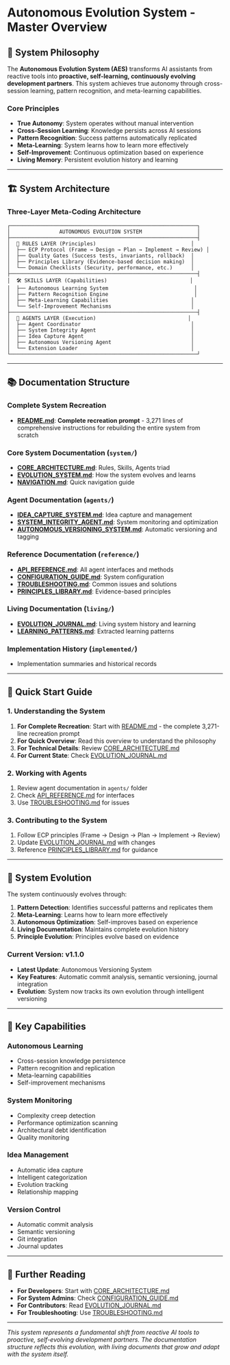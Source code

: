 # Autonomous Evolution System - Master Overview

## 🎯 **System Philosophy**

The **Autonomous Evolution System (AES)** transforms AI assistants from reactive tools into **proactive, self-learning, continuously evolving development partners**. This system achieves true autonomy through cross-session learning, pattern recognition, and meta-learning capabilities.

### **Core Principles**
- **True Autonomy**: System operates without manual intervention
- **Cross-Session Learning**: Knowledge persists across AI sessions
- **Pattern Recognition**: Success patterns automatically replicated
- **Meta-Learning**: System learns how to learn more effectively
- **Self-Improvement**: Continuous optimization based on experience
- **Living Memory**: Persistent evolution history and learning

---

## 🏗️ **System Architecture**

### **Three-Layer Meta-Coding Architecture**

```
┌─────────────────────────────────────────────────────────────┐
│                AUTONOMOUS EVOLUTION SYSTEM                  │
├─────────────────────────────────────────────────────────────┤
│  🧠 RULES LAYER (Principles)                               │
│  ├── ECP Protocol (Frame → Design → Plan → Implement → Review) │
│  ├── Quality Gates (Success tests, invariants, rollback)  │
│  ├── Principles Library (Evidence-based decision making)  │
│  └── Domain Checklists (Security, performance, etc.)      │
├─────────────────────────────────────────────────────────────┤
│  🛠️ SKILLS LAYER (Capabilities)                           │
│  ├── Autonomous Learning System                            │
│  ├── Pattern Recognition Engine                            │
│  ├── Meta-Learning Capabilities                           │
│  └── Self-Improvement Mechanisms                          │
├─────────────────────────────────────────────────────────────┤
│  🤖 AGENTS LAYER (Execution)                              │
│  ├── Agent Coordinator                                    │
│  ├── System Integrity Agent                               │
│  ├── Idea Capture Agent                                   │
│  ├── Autonomous Versioning Agent                          │
│  └── Extension Loader                                     │
└─────────────────────────────────────────────────────────────┘
```

---

## 📚 **Documentation Structure**

### **Complete System Recreation**
- **[README.md](../README.md)**: **Complete recreation prompt** - 3,271 lines of comprehensive instructions for rebuilding the entire system from scratch

### **Core System Documentation** (`system/`)
- **[CORE_ARCHITECTURE.md](./CORE_ARCHITECTURE.md)**: Rules, Skills, Agents triad
- **[EVOLUTION_SYSTEM.md](./EVOLUTION_SYSTEM.md)**: How the system evolves and learns
- **[NAVIGATION.md](../NAVIGATION.md)**: Quick navigation guide

### **Agent Documentation** (`agents/`)
- **[IDEA_CAPTURE_SYSTEM.md](../agents/IDEA_CAPTURE_SYSTEM.md)**: Idea capture and management
- **[SYSTEM_INTEGRITY_AGENT.md](../agents/SYSTEM_INTEGRITY_AGENT.md)**: System monitoring and optimization
- **[AUTONOMOUS_VERSIONING_SYSTEM.md](../agents/AUTONOMOUS_VERSIONING_SYSTEM.md)**: Automatic versioning and tagging

### **Reference Documentation** (`reference/`)
- **[API_REFERENCE.md](../reference/API_REFERENCE.md)**: All agent interfaces and methods
- **[CONFIGURATION_GUIDE.md](../reference/CONFIGURATION_GUIDE.md)**: System configuration
- **[TROUBLESHOOTING.md](../reference/TROUBLESHOOTING.md)**: Common issues and solutions
- **[PRINCIPLES_LIBRARY.md](../reference/PRINCIPLES_LIBRARY.md)**: Evidence-based principles

### **Living Documentation** (`living/`)
- **[EVOLUTION_JOURNAL.md](../living/EVOLUTION_JOURNAL.md)**: Living system history and learning
- **[LEARNING_PATTERNS.md](../living/LEARNING_PATTERNS.md)**: Extracted learning patterns

### **Implementation History** (`implemented/`)
- Implementation summaries and historical records

---

## 🚀 **Quick Start Guide**

### **1. Understanding the System**
1. **For Complete Recreation**: Start with [README.md](../README.md) - the complete 3,271-line recreation prompt
2. **For Quick Overview**: Read this overview to understand the philosophy
3. **For Technical Details**: Review [CORE_ARCHITECTURE.md](./CORE_ARCHITECTURE.md)
4. **For Current State**: Check [EVOLUTION_JOURNAL.md](../living/EVOLUTION_JOURNAL.md)

### **2. Working with Agents**
1. Review agent documentation in `agents/` folder
2. Check [API_REFERENCE.md](../reference/API_REFERENCE.md) for interfaces
3. Use [TROUBLESHOOTING.md](../reference/TROUBLESHOOTING.md) for issues

### **3. Contributing to the System**
1. Follow ECP principles (Frame → Design → Plan → Implement → Review)
2. Update [EVOLUTION_JOURNAL.md](../living/EVOLUTION_JOURNAL.md) with changes
3. Reference [PRINCIPLES_LIBRARY.md](../reference/PRINCIPLES_LIBRARY.md) for guidance

---

## 🔄 **System Evolution**

The system continuously evolves through:

1. **Pattern Detection**: Identifies successful patterns and replicates them
2. **Meta-Learning**: Learns how to learn more effectively
3. **Autonomous Optimization**: Self-improves based on experience
4. **Living Documentation**: Maintains complete evolution history
5. **Principle Evolution**: Principles evolve based on evidence

### **Current Version**: v1.1.0
- **Latest Update**: Autonomous Versioning System
- **Key Features**: Automatic commit analysis, semantic versioning, journal integration
- **Evolution**: System now tracks its own evolution through intelligent versioning

---

## 🎯 **Key Capabilities**

### **Autonomous Learning**
- Cross-session knowledge persistence
- Pattern recognition and replication
- Meta-learning capabilities
- Self-improvement mechanisms

### **System Monitoring**
- Complexity creep detection
- Performance optimization scanning
- Architectural debt identification
- Quality monitoring

### **Idea Management**
- Automatic idea capture
- Intelligent categorization
- Evolution tracking
- Relationship mapping

### **Version Control**
- Automatic commit analysis
- Semantic versioning
- Git integration
- Journal updates

---

## 📖 **Further Reading**

- **For Developers**: Start with [CORE_ARCHITECTURE.md](./CORE_ARCHITECTURE.md)
- **For System Admins**: Check [CONFIGURATION_GUIDE.md](../reference/CONFIGURATION_GUIDE.md)
- **For Contributors**: Read [EVOLUTION_JOURNAL.md](../living/EVOLUTION_JOURNAL.md)
- **For Troubleshooting**: Use [TROUBLESHOOTING.md](../reference/TROUBLESHOOTING.md)

---

*This system represents a fundamental shift from reactive AI tools to proactive, self-evolving development partners. The documentation structure reflects this evolution, with living documents that grow and adapt with the system itself.*
